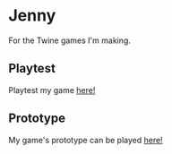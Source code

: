# Jenny

For the Twine games I'm making.

## Playtest
Playtest my game [here!](https://jenny-lim.github.io/IASC-1P04/playtest/playtest)

## Prototype
My game's prototype can be played [here!](https://jenny-lim.github.io/IASC-1P04/prototype/Nicos_Happy_Day.html)
